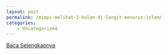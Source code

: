```yaml
---
layout: post
permalink: /mimpi-melihat-2-bulan-di-langit-menurut-islam/
categories:
    - Uncategorized
---
```


[Baca Selengkapnya](/07)